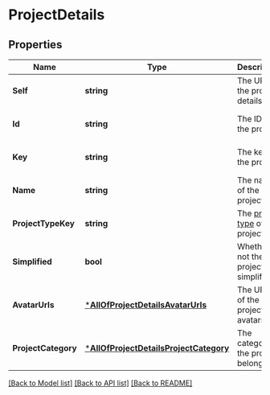 # ProjectDetails

## Properties
Name | Type | Description | Notes
------------ | ------------- | ------------- | -------------
**Self** | **string** | The URL of the project details. | [optional] [default to null]
**Id** | **string** | The ID of the project. | [optional] [default to null]
**Key** | **string** | The key of the project. | [optional] [default to null]
**Name** | **string** | The name of the project. | [optional] [default to null]
**ProjectTypeKey** | **string** | The [project type](https://confluence.atlassian.com/x/GwiiLQ#Jiraapplicationsoverview-Productfeaturesandprojecttypes) of the project. | [optional] [default to null]
**Simplified** | **bool** | Whether or not the project is simplified. | [optional] [default to null]
**AvatarUrls** | [***AllOfProjectDetailsAvatarUrls**](AllOfProjectDetailsAvatarUrls.md) | The URLs of the project&#x27;s avatars. | [optional] [default to null]
**ProjectCategory** | [***AllOfProjectDetailsProjectCategory**](AllOfProjectDetailsProjectCategory.md) | The category the project belongs to. | [optional] [default to null]

[[Back to Model list]](../README.md#documentation-for-models) [[Back to API list]](../README.md#documentation-for-api-endpoints) [[Back to README]](../README.md)

